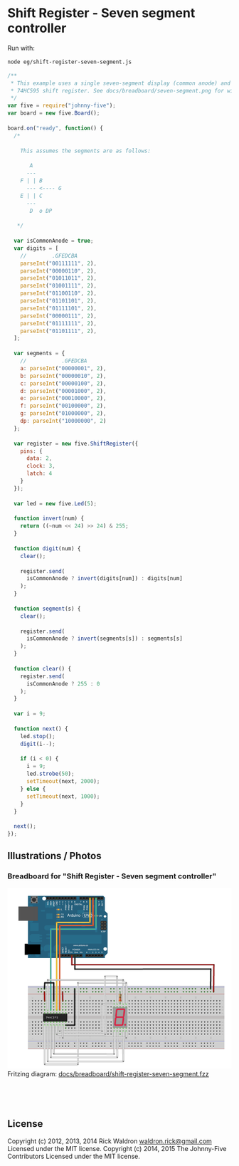 <!--remove-start-->

# Shift Register - Seven segment controller



Run with:
```bash
node eg/shift-register-seven-segment.js
```

<!--remove-end-->

```javascript
/**
 * This example uses a single seven-segment display (common anode) and a
 * 74HC595 shift register. See docs/breadboard/seven-segment.png for wiring.
 */
var five = require("johnny-five");
var board = new five.Board();

board.on("ready", function() {
  /*

    This assumes the segments are as follows:

       A
      ---
    F | | B
      --- <---- G
    E | | C
      ---
       D  o DP

   */

  var isCommonAnode = true;
  var digits = [
    //        .GFEDCBA
    parseInt("00111111", 2),
    parseInt("00000110", 2),
    parseInt("01011011", 2),
    parseInt("01001111", 2),
    parseInt("01100110", 2),
    parseInt("01101101", 2),
    parseInt("01111101", 2),
    parseInt("00000111", 2),
    parseInt("01111111", 2),
    parseInt("01101111", 2),
  ];

  var segments = {
    //           .GFEDCBA
    a: parseInt("00000001", 2),
    b: parseInt("00000010", 2),
    c: parseInt("00000100", 2),
    d: parseInt("00001000", 2),
    e: parseInt("00010000", 2),
    f: parseInt("00100000", 2),
    g: parseInt("01000000", 2),
    dp: parseInt("10000000", 2)
  };

  var register = new five.ShiftRegister({
    pins: {
      data: 2,
      clock: 3,
      latch: 4
    }
  });

  var led = new five.Led(5);

  function invert(num) {
    return ((~num << 24) >> 24) & 255;
  }

  function digit(num) {
    clear();

    register.send(
      isCommonAnode ? invert(digits[num]) : digits[num]
    );
  }

  function segment(s) {
    clear();

    register.send(
      isCommonAnode ? invert(segments[s]) : segments[s]
    );
  }

  function clear() {
    register.send(
      isCommonAnode ? 255 : 0
    );
  }

  var i = 9;

  function next() {
    led.stop();
    digit(i--);

    if (i < 0) {
      i = 9;
      led.strobe(50);
      setTimeout(next, 2000);
    } else {
      setTimeout(next, 1000);
    }
  }

  next();
});

```


## Illustrations / Photos


### Breadboard for "Shift Register - Seven segment controller"



![docs/breadboard/shift-register-seven-segment.png](breadboard/shift-register-seven-segment.png)<br>
Fritzing diagram: [docs/breadboard/shift-register-seven-segment.fzz](breadboard/shift-register-seven-segment.fzz)

&nbsp;





&nbsp;

<!--remove-start-->

## License
Copyright (c) 2012, 2013, 2014 Rick Waldron <waldron.rick@gmail.com>
Licensed under the MIT license.
Copyright (c) 2014, 2015 The Johnny-Five Contributors
Licensed under the MIT license.

<!--remove-end-->
